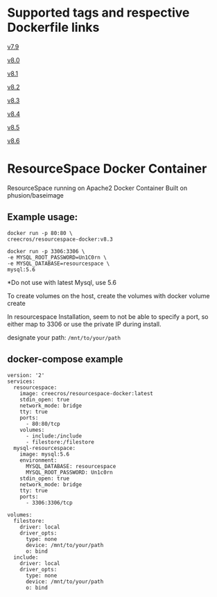 
# Supported tags and respective Dockerfile links
[v7.9](https://github.com/creecros/resourcespace-docker/blob/v7.9/Dockerfile)

[v8.0](https://github.com/creecros/resourcespace-docker/blob/v8.0/Dockerfile)

[v8.1](https://github.com/creecros/resourcespace-docker/blob/v8.1/Dockerfile)

[v8.2](https://github.com/creecros/resourcespace-docker/blob/v8.2/Dockerfile)

[v8.3](https://github.com/creecros/resourcespace-docker/blob/v8.3/Dockerfile)

[v8.4](https://github.com/creecros/resourcespace-docker/blob/v8.4/Dockerfile)

[v8.5](https://github.com/creecros/resourcespace-docker/blob/v8.5/Dockerfile)

[v8.6](https://github.com/creecros/resourcespace-docker/blob/v8.6/Dockerfile)


# ResourceSpace Docker Container
ResourceSpace running on Apache2 Docker Container Built on phusion/baseimage

## Example usage:
```
docker run -p 80:80 \
creecros/resourcespace-docker:v8.3
```
```
docker run -p 3306:3306 \
-e MYSQL_ROOT_PASSWORD=Un1C0rn \
-e MYSQL_DATABASE=resourcespace \
mysql:5.6
```

*Do not use with latest Mysql, use 5.6

To create volumes on the host, create the volumes with docker volume create

In resourcespace Installation, seem to not be able to specify a port, so either map to 3306 or use the private IP during install.

designate your path: `/mnt/to/your/path`

## docker-compose example
```
version: '2'
services:
  resourcespace:
    image: creecros/resourcespace-docker:latest
    stdin_open: true
    network_mode: bridge
    tty: true
    ports:
      - 80:80/tcp
    volumes:
      - include:/include
      - filestore:/filestore
  mysql-resourcespace:
    image: mysql:5.6
    environment:
      MYSQL_DATABASE: resourcespace
      MYSQL_ROOT_PASSWORD: Un1c0rn
    stdin_open: true
    network_mode: bridge
    tty: true
    ports:
      - 3306:3306/tcp

volumes:
  filestore:
    driver: local
    driver_opts:
      type: none
      device: /mnt/to/your/path
      o: bind
  include:
    driver: local
    driver_opts:
      type: none
      device: /mnt/to/your/path
      o: bind
  ```
